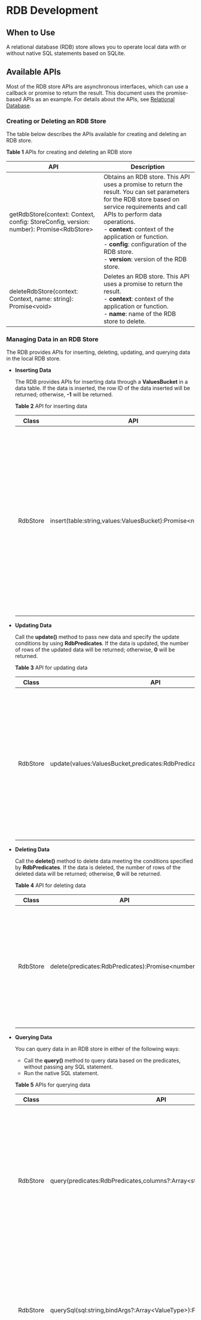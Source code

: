 # RDB Development

## When to Use

A relational database (RDB) store allows you to operate local data with or without native SQL statements based on SQLite.


## Available APIs

Most of the RDB store APIs are asynchronous interfaces, which can use a callback or promise to return the result. This document uses the promise-based APIs as an example. For details about the APIs, see [Relational Database](../reference/apis/js-apis-data-rdb.md).

### Creating or Deleting an RDB Store

The table below describes the APIs available for creating and deleting an RDB store.

**Table 1** APIs for creating and deleting an RDB store

| API                                                      | Description                                                        |
| ------------------------------------------------------------ | ------------------------------------------------------------ |
| getRdbStore(context: Context, config: StoreConfig, version: number): Promise&lt;RdbStore&gt; | Obtains an RDB store. This API uses a promise to return the result. You can set parameters for the RDB store based on service requirements and call APIs to perform data operations.<br>- **context**: context of the application or function.<br>- **config**: configuration of the RDB store.<br>- **version**: version of the RDB store.|
| deleteRdbStore(context: Context, name: string): Promise&lt;void&gt; | Deletes an RDB store. This API uses a promise to return the result.<br>- **context**: context of the application or function.<br>- **name**: name of the RDB store to delete.|

### Managing Data in an RDB Store

The RDB provides APIs for inserting, deleting, updating, and querying data in the local RDB store.

- **Inserting Data**
  
  The RDB provides APIs for inserting data through a **ValuesBucket** in a data table. If the data is inserted, the row ID of the data inserted will be returned; otherwise, **-1** will be returned.
  
  **Table 2** API for inserting data
  
  | Class    | API                                                      | Description                                                        |
  | -------- | ------------------------------------------------------------ | ------------------------------------------------------------ |
  | RdbStore | insert(table:string,values:ValuesBucket):Promise&lt;number&gt; | Inserts a row of data into a table. This API uses a promise to return the result.<br>If the operation is successful, the row ID will be returned; otherwise, **-1** will be returned.<br>- **table**: name of the target table.<br>- **values**: data to be inserted into the table.|
  
- **Updating Data**
  
  Call the **update()** method to pass new data and specify the update conditions by using **RdbPredicates**. If the data is updated, the number of rows of the updated data will be returned; otherwise, **0** will be returned.
  
  **Table 3** API for updating data
  
  | Class    | API                                                          | Description                                                  |
  | -------- | ------------------------------------------------------------ | ------------------------------------------------------------ |
  | RdbStore | update(values:ValuesBucket,predicates:RdbPredicates):Promise&lt;number&gt; | Updates data based on the specified **RdbPredicates** object. This API uses a promise to return the result.<br/>- **values**: data to update, which is stored in **ValuesBucket**.<br>- **predicates**: conditions for updating data.<br/>Return value: number of rows updated. |
  
- **Deleting Data**
  
  Call the **delete()** method to delete data meeting the conditions specified by **RdbPredicates**. If the data is deleted, the number of rows of the deleted data will be returned; otherwise, **0** will be returned.
  
  **Table 4** API for deleting data
  
  | Class    | API                                                    | Description                                                  |
  | -------- | ------------------------------------------------------ | ------------------------------------------------------------ |
  | RdbStore | delete(predicates:RdbPredicates):Promise&lt;number&gt; | Deletes data from the RDB store based on the specified **RdbPredicates** object. This API uses a promise to return the result.<br>- **predicates**: conditions for deleting data.<br/>Return value: number of rows updated. |
  
  
  
- **Querying Data**

  You can query data in an RDB store in either of the following ways:

  - Call the **query()** method to query data based on the predicates, without passing any SQL statement.
  - Run the native SQL statement.

  **Table 5** APIs for querying data

  | Class    | API                                                      | Description                                                        |
  | -------- | ------------------------------------------------------------ | ------------------------------------------------------------ |
  | RdbStore | query(predicates:RdbPredicates,columns?:Array&lt;string&gt;):Promise&lt;ResultSet&gt; | Queries data from the RDB store based on specified conditions. This API uses a promise to return the result.<br>- **predicates**: conditions for querying data.<br>- **columns**: columns to query. If this parameter is not specified, the query applies to all columns.|
  | RdbStore | querySql(sql:string,bindArgs?:Array&lt;ValueType&gt;):Promise&lt;ResultSet&gt; | Queries data using the specified SQL statement. This API uses a promise to return the result.<br>- **sql**: SQL statement.<br>- **bindArgs**: arguments in the SQL statement.|
  | RdbStore | remoteQuery(device: string, table: string, predicates: RdbPredicates, columns: Array&lt;string&gt;): Promise&lt;ResultSet&gt; | Queries data from the database of a remote device based on specified conditions. This API uses a promise to return the result.<br>- **device**: network ID of the remote device.<br>- **table**: name of the table to be queried.<br>- **predicates**: **RdbPredicates** that specifies the query condition.<br>- **columns**: columns to query. If this parameter is not specified, the query applies to all columns.|

### Using Predicates

The RDB provides **RdbPredicates** for you to set database operation conditions.

The following lists common predicates. For more information about predicates, see [**RdbPredicates**](../reference/apis/js-apis-data-rdb.md#rdbpredicates).

**Table 6** APIs for using RDB store predicates

| Class         | API                                                      | Description                                                        |
| ------------- | ------------------------------------------------------------ | ------------------------------------------------------------ |
| RdbPredicates | equalTo(field:string,value:ValueType):RdbPredicates | Sets an **RdbPredicates** to match the field with data type **ValueType** and value equal to the specified value.<br>- **field**: column name in the database table.<br>- **value**: value to match the **RdbPredicates**.<br>- **RdbPredicates**: **RdbPredicates** object that matches the specified field.|
| RdbPredicates | notEqualTo(field:string,value:ValueType):RdbPredicates | Sets an **RdbPredicates** to match the field with data type **ValueType** and value not equal to the specified value.<br>- **field**: column name in the database table.<br>- **value**: value to match the **RdbPredicates**.<br>- **RdbPredicates**: **RdbPredicates** object that matches the specified field.|
| RdbPredicates | or():RdbPredicates                                     | Adds the OR condition to the **RdbPredicates**.<br>- **RdbPredicates**: **RdbPredicates** with the OR condition.|
| RdbPredicates | and():RdbPredicates                                    | Adds the AND condition to the **RdbPredicates**.<br>- **RdbPredicates**: **RdbPredicates** with the AND condition.|
| RdbPredicates | contains(field:string,value:string):RdbPredicates | Sets an **RdbPredicates** to match a string containing the specified value.<br>- **field**: column name in the database table.<br>- **value**: value to match the **RdbPredicates**.<br>- **RdbPredicates**: **RdbPredicates** object that matches the specified field.|


### Using the Result Set

A result set can be regarded as a row of data in the queried results. It allows you to traverse and access the data you have queried.

For details about how to use result set APIs, see [Result Set](../reference/apis/js-apis-data-resultset.md).

> **NOTICE**<br>
> After a result set is used, you must call the **close()** method to close it explicitly.

**Table 7** APIs for using the result set

| Class     | API                                              | Description                                      |
| --------- | ---------------------------------------------------- | ------------------------------------------ |
| ResultSet | goToFirstRow():boolean                         | Moves to the first row of the result set.                    |
| ResultSet | getString(columnIndex:number):string     | Obtains the value in the form of a string based on the specified column and current row.  |
| ResultSet | getBlob(columnIndex:number):Uint8Array   | Obtains the value in the form of a byte array based on the specified column and the current row.|
| ResultSet | getDouble(columnIndex:number):number     | Obtains the value in the form of double based on the specified column and current row.    |
| ResultSet | getLong(columnIndex:number):number     | Obtains the value in the form of a long integer based on the specified column and current row.    |
| ResultSet | close():void                                   | Closes the result set.                              |



### Setting Distributed Tables

>**CAUTION**<br>ohos.permission.DISTRIBUTED_DATASYNC is required for using the **setDistributedTables**, **obtainDistributedTableName**, **sync**, **on**, and **off** APIs of **RdbStore**.

**Setting Distributed Tables**

**Table 8** API for setting distributed tables

| Class    | API                                                      | Description                                                        |
| -------- | ------------------------------------------------------------ | ------------------------------------------------------------ |
| RdbStore | setDistributedTables(tables: Array\<string>): Promise\<void> | Sets distributed tables. This API uses a promise to return the result.<br>- **tables**: names of the distributed tables to set.|

**Obtaining the Distributed Table Name for a Remote Device**

You can obtain the distributed table name for a remote device based on the local table name. The distributed table name can be used to query the RDB store of the remote device.

**Table 9** API for obtaining the distributed table name of a remote device

| Class    | API                                                      | Description                                                        |
| -------- | ------------------------------------------------------------ | ------------------------------------------------------------ |
| RdbStore | obtainDistributedTableName(device: string, table: string): Promise\<string> | Obtains the distributed table name for a remote device based on the local table name. The distributed table name is required when the RDB store of a remote device is queried. This API uses a promise to return the result.<br>- **device**: remote device.<br>- **table**: local table name.|

**Synchronizing Data Between Devices**

**Table 10** API for synchronizing data between devices

| Class    | API                                                      | Description                                                        |
| -------- | ------------------------------------------------------------ | ------------------------------------------------------------ |
| RdbStore | sync(mode: SyncMode, predicates: RdbPredicates): Promise\<Array\<[string, number]>> | Synchronizes data between devices. This API uses a promise to return the result.<br>- **mode**: synchronization mode.  **SYNC_MODE_PUSH** means to push data from the local device to a remote device. **SYNC_MODE_PULL** means to pull data from a remote device to the local device.<br>- **predicates**: specifies the data and devices to synchronize.<br>- **string**: device ID. <br>- **number**: synchronization status of that device. The value **0** indicates a successful synchronization. Other values indicate a synchronization failure.|

**Registering an RDB Store Observer**

**Table 11** API for registering an observer

| Class    | API                                                      | Description                                                        |
| -------- | ------------------------------------------------------------ | ------------------------------------------------------------ |
| RdbStore | on(event: 'dataChange', type: SubscribeType, observer: Callback\<Array\<string>>): void | Registers an observer for this RDB store to subscribe to distributed data changes. When data in the RDB store changes, a callback will be invoked to return the data changes.<br>- **type**: subscription type. **SUBSCRIBE_TYPE_REMOTE** means to subscribe to remote data changes.<br>- **observer**: observer that listens for data changes in the RDB store.|

**Unregistering an RDB Store Observer**

**Table 12** API for unregistering an observer

| Class    | API                                                      | Description                                                        |
| -------- | ------------------------------------------------------------ | ------------------------------------------------------------ |
| RdbStore | off(event:'dataChange', type: SubscribeType, observer: Callback\<Array\<string>>): void; | Unregisters the observer of the specified type from the RDB store. This API uses an asynchronous callback to return the result.<br>- **type**: subscription type. **SUBSCRIBE_TYPE_REMOTE** means to subscribe to remote data changes.<br>- **observer**: observer to unregister.|

### Backing Up and Restoring an RDB Store

**Backing Up an RDB Store**

**Table 13** API for backing up an RDB store

| Class    | API                                                      | Description                                                        |
| -------- | ------------------------------------------------------------ | ------------------------------------------------------------ |
| RdbStore | backup(destName:string): Promise&lt;void&gt;                 | Backs up an RDB store. This API uses a promise to return the result.<br>- **destName**: name of the RDB backup file.|

**Restoring an RDB Store**

**Table 14** API for restoring an RDB store

| Class    | API                                                      | Description                                                        |
| -------- | ------------------------------------------------------------ | ------------------------------------------------------------ |
| RdbStore | restore(srcName:string): Promise&lt;void&gt;                 | Restores an RDB store from a backup file. This API uses a promise to return the result.<br>- **srcName**: name of the backup file used to restore the RDB store.|

**Transaction**

Table 15 Transaction APIs

| Class    | API                 | Description                             |
| -------- | ----------------------- | --------------------------------- |
| RdbStore | beginTransaction():void | Starts the transaction before executing SQL statements.|
| RdbStore | commit():void           | Commits the executed SQL statements.            |
| RdbStore | rollBack():void         | Rolls back the SQL statements that have been executed.          |

## How to Develop

1. Create an RDB store.

   (1) Configure the RDB store attributes, including the RDB store name, storage mode, and whether read-only mode is used.

   (2) Initialize the table structure and related data in the RDB store.

   (3) Create an RDB store.

   The sample code is as follows:

    ```js
    import data_rdb from '@ohos.data.rdb'

    const CREATE_TABLE_TEST = "CREATE TABLE IF NOT EXISTS test (" + "id INTEGER PRIMARY KEY AUTOINCREMENT, " + "name TEXT NOT NULL, " + "age INTEGER, " + "salary REAL, " + "blobType BLOB)";
    const STORE_CONFIG = {name: "rdbstore.db"}
    data_rdb.getRdbStore(this.context, STORE_CONFIG, 1, function (err, rdbStore) {
        rdbStore.executeSql(CREATE_TABLE_TEST)
        console.info('create table done.')
    })
    ```

2. Insert data.

   (1) Create a **ValuesBucket** to store the data you need to insert.

   (2) Call the **insert()** method to insert data into the RDB store.

   The sample code is as follows:

    ```js
    var u8 = new Uint8Array([1, 2, 3])
    const valueBucket = {"name": "Tom", "age": 18, "salary": 100.5, "blobType": u8}
    let insertPromise = rdbStore.insert("test", valueBucket)
    ```

3. Query data.

   (1) Create an **RdbPredicates** object to specify query conditions.

   (2) Call the **query()** API to query data.

   (3) Call the **resultSet()** API to obtain the result.

   The sample code is as follows:

    ```js
    let predicates = new data_rdb.RdbPredicates("test");
    predicates.equalTo("name", "Tom")
    let promisequery = rdbStore.query(predicates)
    promisequery.then((resultSet) => {
        resultSet.goToFirstRow()
        const id = resultSet.getLong(resultSet.getColumnIndex("id"))
        const name = resultSet.getString(resultSet.getColumnIndex("name"))
        const age = resultSet.getLong(resultSet.getColumnIndex("age"))
        const salary = resultSet.getDouble(resultSet.getColumnIndex("salary"))
        const blobType = resultSet.getBlob(resultSet.getColumnIndex("blobType"))
        resultSet.close()
    })
    ```

4. Set the distributed tables to be synchronized.

    (1) Add the following permission to the permission configuration file:   

    ```json
    "requestPermissions": 
      {
        "name": "ohos.permission.DISTRIBUTED_DATASYNC"
      }
    ```

    (2) Obtain the required permissions.

    (3) Set the distributed tables.

    (4) Check whether the setting is successful.

   The sample code is as follows:

    ```js
    let context = featureAbility.getContext();
    context.requestPermissionsFromUser(['ohos.permission.DISTRIBUTED_DATASYNC'], 666, function (result) {
        console.info(`result.requestCode=${result.requestCode}`)
    })
    let promise = rdbStore.setDistributedTables(["test"])
    promise.then(() => {
        console.info("setDistributedTables success.")
    }).catch((err) => {
        console.info("setDistributedTables failed.")
    })
    ```

5. Synchronize data across devices.

    (1) Construct an **RdbPredicates** object to specify remote devices within the network to be synchronized.

    (2) Call **rdbStore.sync()** to synchronize data.

    (3) Check whether the data synchronization is successful.

    The sample code is as follows:

    ```js
    let predicate = new data_rdb.RdbPredicates('test')
    predicate.inDevices(['12345678abcde'])
    let promise = rdbStore.sync(data_rdb.SyncMode.SYNC_MODE_PUSH, predicate)
    promise.then((result) => {
        console.log('sync done.')
        for (let i = 0; i < result.length; i++) {
            console.log('device=' + result[i][0] + 'status=' + result[i][1])
        }
    }).catch((err) => {
        console.log('sync failed')
    })
    ```

6. Subscribe to distributed data.
  
    (1) Register an observer to listen for distributed data changes.

    (2) When data in the RDB store changes, a callback will be invoked to return the data changes.

    The sample code is as follows:

    ```js
    function storeObserver(devices) {
        for (let i = 0; i < devices.length; i++) {
            console.log('device=' + device[i] + 'data changed')
        }
    }
    try {
        rdbStore.on('dataChange', data_rdb.SubscribeType.SUBSCRIBE_TYPE_REMOTE, storeObserver)
    } catch (err) {
        console.log('register observer failed')
    }
    ```

7. Query data across devices.
   
    (1) Obtain the distributed table name for a remote device based on the local table name.

    (2) Call the resultSet() API to obtain the result.

    The sample code is as follows:

    ```js
    let tableName = rdbStore.obtainDistributedTableName(deviceId, "test");
    let resultSet = rdbStore.querySql("SELECT * FROM " + tableName)
    ```
    
8. Query data of a remote device.
   
   
   (1) Construct a predicate object for querying distributed tables, and specify the remote distributed table name and the remote device.
   
   (2) Call the resultSet() API to obtain the result.
   
   The sample code is as follows:
   
    ```js
    let rdbPredicate = new data_rdb.RdbPredicates('employee')
    predicates.greaterThan("id", 0) 
    let promiseQuery = rdbStore.remoteQuery('12345678abcde', 'employee', rdbPredicate)
    promiseQuery.then((resultSet) => {
        while (resultSet.goToNextRow()) {
            let idx = resultSet.getLong(0);
            let name = resultSet.getString(1);
            let age = resultSet.getLong(2);
            console.info(idx + " " + name + " " + age);
        }
        resultSet.close();
    }).catch((err) => {
        console.info("failed to remoteQuery, err: " + err)
    })
    ```
   
9. Back up and restore an RDB store.

   (1) Back up the current RDB store.

   (2) Restore the RDB store using the backup file.
   
   The sample code is as follows:

    ```js
    let promiseBackup = rdbStore.backup("dbBackup.db")
    promiseBackup.then(() => {
        console.info('Backup success.')
    }).catch((err) => {
        console.info('Backup failed, err: ' + err)
    })
    ```
    ```js
    let promiseRestore = rdbStore.restore("dbBackup.db")
    promiseRestore.then(() => {
        console.info('Restore success.')
    }).catch((err) => {
        console.info('Restore failed, err: ' + err)
    })
    ```


